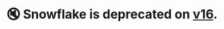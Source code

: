 # 🔇 **Snowflake is deprecated on [v16](https://github.com/Indexical-Metrics-Measure-Advisory/watchmen).**

